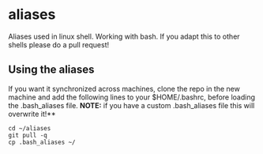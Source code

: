 # aliases
Aliases used in linux shell. 
Working with bash. If you adapt this to other shells please do a pull request!

## Using the aliases
If you want it synchronized across machines, clone the repo in the new machine and add the following lines to your $HOME/.bashrc, before loading the .bash_aliases file. 
 **NOTE:** if you have a custom .bash_aliases file this will overwrite it!**

```
cd ~/aliases
git pull -q
cp .bash_aliases ~/
```
